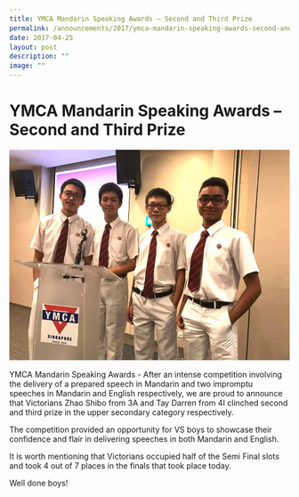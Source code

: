 ```yaml
---
title: YMCA Mandarin Speaking Awards – Second and Third Prize
permalink: /announcements/2017/ymca-mandarin-speaking-awards-second-and-third-prize/
date: 2017-04-25
layout: post
description: ""
image: ""
---
```

# **YMCA Mandarin Speaking Awards – Second and Third Prize**

![](/images/YMCA-Mandarin-Speaking-Awards-1.jpg)

YMCA Mandarin Speaking Awards - After an intense competition involving the delivery of a prepared speech in Mandarin and two impromptu speeches in Mandarin and English respectively, we are proud to announce that Victorians Zhao Shibo from 3A and Tay Darren from 4I clinched second and third prize in the upper secondary category respectively.

The competition provided an opportunity for VS boys to showcase their confidence and flair in delivering speeches in both Mandarin and English.

It is worth mentioning that Victorians occupied half of the Semi Final slots and took 4 out of 7 places in the finals that took place today.

Well done boys!